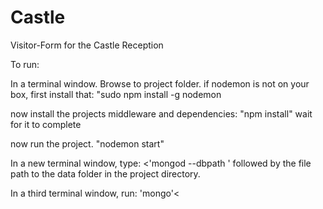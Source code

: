 # Castle
Visitor-Form for the Castle Reception

To run:

In a terminal window. Browse to project folder. 
if nodemon is not on your box, first install that:
"sudo npm install -g nodemon

now install the projects middleware and dependencies:
"npm install"
wait for it to complete

now run the project.
"nodemon start"

In a new terminal window, type: <'mongod --dbpath ' followed by the file path to the data folder in the project directory.

In a third terminal window, run: 'mongo'<
 

